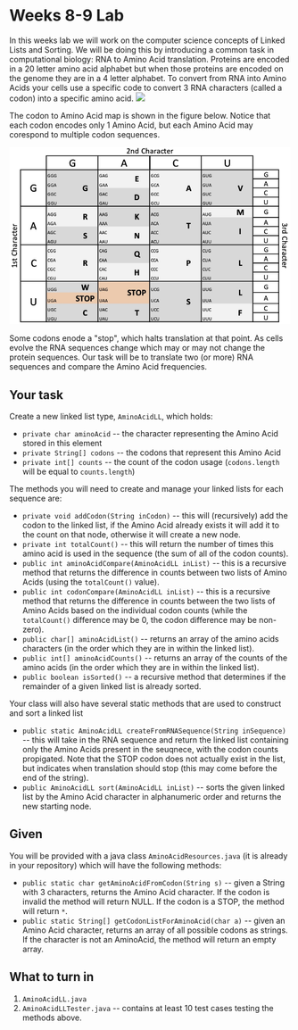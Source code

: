 # Weeks 8-9 Lab
In this weeks lab we will work on the computer science concepts of Linked Lists and Sorting. 
We will be doing this by introducing a common task in computational biology: RNA to Amino Acid translation. 
Proteins are encoded in a 20 letter amino acid alphabet but when those proteins are encoded on the genome they are in a 4 letter alphabet. 
To convert from RNA into Amino Acids your cells use a specific code to convert 3 RNA characters (called a codon) into a specific amino acid. 
![](https://upload.wikimedia.org/wikipedia/commons/thumb/6/6d/RNA-codons-aminoacids.svg/1024px-RNA-codons-aminoacids.svg.png)

The codon to Amino Acid map is shown in the figure below. 
Notice that each codon encodes only 1 Amino Acid, but each Amino Acid may corespond to multiple codon sequences. 

![](images/codon.jpg)

Some codons enode a "stop", which halts translation at that point. 
As cells evolve the RNA sequences change which may or may not change the protein sequences. 
Our task will be to translate two (or more) RNA sequences and compare the Amino Acid frequencies. 

## Your task
Create a new linked list type, `AminoAcidLL`, which holds:
* `private char aminoAcid` -- the character representing the Amino Acid stored in this element
* `private String[] codons` -- the codons that represent this Amino Acid
* `private int[] counts` -- the count of the codon usage (`codons.length` will be equal to `counts.length`)

The methods you will need to create and manage your linked lists for each sequence are:
* `private void addCodon(String inCodon)` -- this will (recursively) add the codon to the linked list, if the Amino Acid already exists it will add it to the count on that node, otherwise it will create a new node. 
* `private int totalCount()` -- this will return the number of times this amino acid is used in the sequence (the sum of all of the codon counts).
* `public int aminoAcidCompare(AminoAcidLL inList)` -- this is a recursive method that returns the difference in counts between two lists of Amino Acids (using the `totalCount()` value). 
* `public int codonCompare(AminoAcidLL inList)` -- this is a recursive method that returns the difference in counts between the two lists of Amino Acids based on the individual codon counts (while the `totalCount()` difference may be 0, the codon difference may be non-zero). 
* `public char[] aminoAcidList()` -- returns an array of the amino acids characters (in the order which they are in within the linked list). 
* `public int[] aminoAcidCounts()` -- returns an array of the counts of the amino acids (in the order which they are in within the linked list). 
* `public boolean isSorted()` -- a recursive method that determines if the remainder of a given linked list is already sorted. 

Your class will also have several static methods that are used to construct and sort a linked list
* `public static AminoAcidLL createFromRNASequence(String inSequence)` -- this will take in the RNA sequence and return the linked list containing only the Amino Acids present in the seuqnece, with the codon counts propigated. Note that the STOP codon does not actually exist in the list, but indicates when translation should stop (this may come before the end of the string). 
* `public AminoAcidLL sort(AminoAcidLL inList)` -- sorts the given linked list by the Amino Acid character in alphanumeric order and returns the new starting node. 

## Given 
You will be provided with a java class `AminoAcidResources.java` (it is already in your repository) which will have the following methods:
* `public static char getAminoAcidFromCodon(String s)` -- given a String with 3 characters, returns the Amino Acid character. If the codon is invalid the method will return NULL. If the codon is a STOP, the method will return `*`.
* `public static String[] getCodonListForAminoAcid(char a)` -- given an Amino Acid character, returns an array of all possible codons as strings. If the character is not an AminoAcid, the method will return an empty array.  

## What to turn in
1. `AminoAcidLL.java`
1. `AminoAcidLLTester.java` -- contains at least 10 test cases testing the methods above. 


